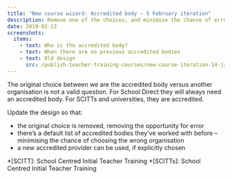 ```yaml
---
title: "New course wizard: Accredited body – 5 February iteration"
description: Remove one of the choices, and minimise the chance of error.
date: 2019-02-13
screenshots:
  items:
    - text: Who is the accredited body?
    - text: When there are no previous accredited bodies
    - text: Old design
      src: /publish-teacher-training-courses/new-course-iteration-14-jan/who-is-the-accredited-body.png
---
```


The original choice between we are the accredited body versus another organisation is not a valid question. For School Direct they will always need an accredited body. For SCITTs and universities, they are accredited.

Update the design so that:

- the original choice is removed, removing the opportunity for error
- there’s a default list of accredited bodies they’ve worked with before – minimising the chance of choosing the wrong organisation
- a new accredited provider can be used, if explicitly chosen

*[SCITT]: School Centred Initial Teacher Training
*[SCITTs]: School Centred Initial Teacher Training
